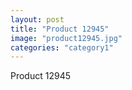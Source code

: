 ```yaml
---
layout: post
title: "Product 12945"
image: "product12945.jpg"
categories: "category1"
---
```

Product 12945
